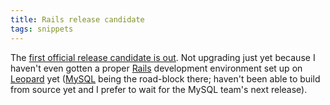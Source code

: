 ```yaml
---
title: Rails release candidate
tags: snippets
---
```


The [first official release candidate is out](http://weblog.rubyonrails.com/2007/11/9/rails-2-0-release-candidate-1). Not upgrading just yet because I haven't even gotten a proper [Rails](http://wincent.dev/wiki/Rails) development environment set up on [Leopard](http://wincent.dev/wiki/Leopard) yet ([MySQL](http://wincent.dev/wiki/MySQL) being the road-block there; haven't been able to build from source yet and I prefer to wait for the MySQL team's next release).
